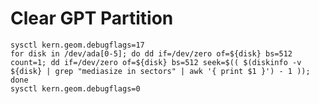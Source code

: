 # Clear GPT Partition

	sysctl kern.geom.debugflags=17
	for disk in /dev/ada[0-5]; do dd if=/dev/zero of=${disk} bs=512 count=1; dd if=/dev/zero of=${disk} bs=512 seek=$(( $(diskinfo -v ${disk} | grep "mediasize in sectors" | awk '{ print $1 }') - 1 )); done
	sysctl kern.geom.debugflags=0
